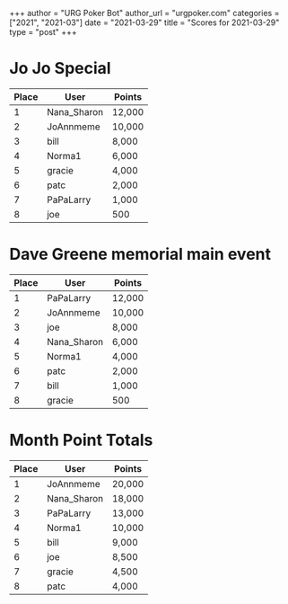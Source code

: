 +++
author = "URG Poker Bot"
author_url = "urgpoker.com"
categories = ["2021", "2021-03"]
date = "2021-03-29"
title = "Scores for 2021-03-29"
type = "post"
+++
# Jo Jo Special

| Place | User | Points |
|-------|------|--------|
| 1 | Nana_Sharon | 12,000 |
| 2 | JoAnnmeme | 10,000 |
| 3 | bill | 8,000 |
| 4 | Norma1 | 6,000 |
| 5 | gracie | 4,000 |
| 6 | patc | 2,000 |
| 7 | PaPaLarry | 1,000 |
| 8 | joe | 500 |

# Dave Greene memorial main event

| Place | User | Points |
|-------|------|--------|
| 1 | PaPaLarry | 12,000 |
| 2 | JoAnnmeme | 10,000 |
| 3 | joe | 8,000 |
| 4 | Nana_Sharon | 6,000 |
| 5 | Norma1 | 4,000 |
| 6 | patc | 2,000 |
| 7 | bill | 1,000 |
| 8 | gracie | 500 |

# Month Point Totals

| Place | User | Points |
|-------|------|--------|
| 1 | JoAnnmeme | 20,000 |
| 2 | Nana_Sharon | 18,000 |
| 3 | PaPaLarry | 13,000 |
| 4 | Norma1 | 10,000 |
| 5 | bill | 9,000 |
| 6 | joe | 8,500 |
| 7 | gracie | 4,500 |
| 8 | patc | 4,000 |
